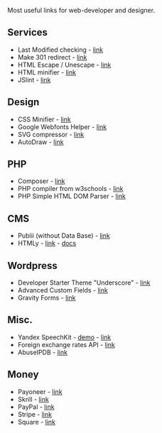 Most useful links for web-developer and designer.  
## Services
- Last Modified checking - [link](https://last-modified.com/ru/if-modified-since.html)  
- Make 301 redirect - [link](https://donatstudios.com/RewriteRule_Generator)  
- HTML Escape / Unescape - [link](https://www.freeformatter.com/html-escape.html)  
- HTML minifier - [link](http://minifycode.com/html-minifier/)  
- JSlint - [link](http://www.jslint.com/)
## Design
- CSS Minifier - [link](https://cssminifier.com/)  
- Google Webfonts Helper - [link](https://google-webfonts-helper.herokuapp.com/fonts)  
- SVG compressor - [link](https://vecta.io/nano)  
- AutoDraw - [link](https://www.autodraw.com/)
## PHP
- Composer - [link](https://getcomposer.org/)  
- PHP compiler from w3schools - [link](https://www.w3schools.com/php/phptryit.asp?filename=tryphp_compiler)  
- PHP Simple HTML DOM Parser - [link](https://simplehtmldom.sourceforge.io/)
## CMS
- Publii (without Data Base) - [link](https://getpublii.com/)  
- HTMLy - [link](https://www.htmly.com/) - [docs](https://docs.htmly.com/)
## Wordpress
- Developer Starter Theme "Underscore" - [link](https://underscores.me/)
- Advanced Custom Fields - [link](https://www.advancedcustomfields.com/)
- Gravity Forms - [link](https://www.gravityforms.com/)  
## Misc.
- Yandex SpeechKit - [demo](https://cloud.yandex.ru/services/speechkit#demo) - [link](https://cloud.yandex.ru/services/speechkit)  
- Foreign exchange rates API - [link](https://fixer.io/)  
- AbuseIPDB - [link](https://www.abuseipdb.com/)
## Money
- Payoneer - [link](payoneer.com)  
- Skrill - [link](https://www.skrill.com/en/)  
- PayPal - [link](https://www.paypal.com/)  
- Stripe - [link](https://stripe.com/)  
- Square - [link](https://squareup.com/us/en)
